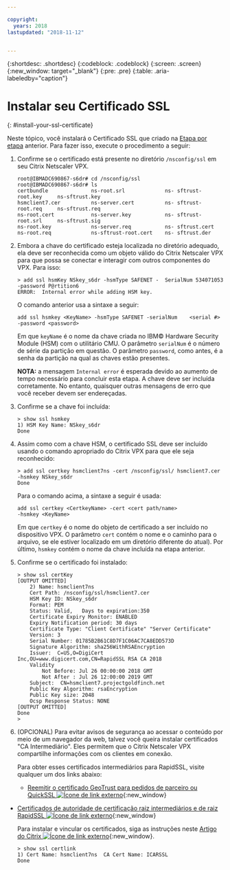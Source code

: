 ```yaml
---

copyright:
  years: 2018
lastupdated: "2018-11-12"


---
```


{:shortdesc: .shortdesc}
{:codeblock: .codeblock}
{:screen: .screen}
{:new_window: target="_blank"}
{:pre: .pre}
{:table: .aria-labeledby="caption"}

# Instalar seu Certificado SSL
{: #install-your-ssl-certificate}

Neste tópico, você instalará o Certificado SSL que criado na [Etapa por etapa](/docs/infrastructure/citrix-netscaler-vpx?topic=citrix-netscaler-vpx-deploying-and-configuring-the-ibm-hardware-security-module-hsm-with-citrix-netscaler-vpx) anterior. Para
fazer isso, execute o procedimento a seguir:

1.	Confirme se o certificado está presente no diretório `/nsconfig/ssl` em seu Citrix Netscaler VPX.

	```
	root@IBMADC690867-s6dr# cd /nsconfig/ssl
	root@IBMADC690867-s6dr# ls
	certbundle              ns-root.srl             ns-	sftrust-root.key     ns-sftrust.key
	hsmclient7.cer          ns-server.cert          ns-	sftrust-root.req     ns-sftrust.req
	ns-root.cert            ns-server.key           ns-	sftrust-root.srl     ns-sftrust.sig
	ns-root.key             ns-server.req           ns-	sftrust.cert
	ns-root.req             ns-sftrust-root.cert    ns-	sftrust.der
	```

2.	Embora a chave do certificado esteja localizada no diretório adequado, ela deve ser reconhecida como um objeto válido do Citrix Netscaler VPX para que possa se conectar e interagir com outros componentes do VPX. Para isso:

	```
	> add ssl hsmKey NSkey_s6dr -hsmType SAFENET -	SerialNum 534071053 -password P@rtition6
	ERROR:  Internal error while adding HSM key.
	```

	O comando anterior usa a sintaxe a seguir:

	```
	add ssl hsmkey <KeyName> -hsmType SAFENET -serialNum 	<serial #> -password <password>
	```

	Em que `keyName` é o nome da chave criada no IBM© Hardware Security Module (HSM) com o utilitário CMU. O parâmetro `serialNum` é o número de série da partição em questão. O parâmetro `password`, como antes, é a senha da partição na qual as chaves estão presentes.

	**NOTA:** a mensagem `Internal error` é esperada devido ao aumento de tempo necessário para concluir esta etapa. A chave deve ser incluída corretamente. No entanto, quaisquer outras mensagens de erro que você receber devem ser endereçadas.

3.	Confirme se a chave foi incluída:

	```
	> show ssl hsmkey
	1) HSM Key Name: NSkey_s6dr
 	Done
	```

4.	Assim como com a chave HSM, o certificado SSL deve ser incluído usando o comando apropriado do Citrix VPX para que ele seja reconhecido:

	```
	> add ssl certkey hsmclient7ns -cert /nsconfig/ssl/	hsmclient7.cer -hsmkey NSkey_s6dr
	Done
	```

	Para o comando acima, a sintaxe a seguir é usada:

	```
	add ssl certkey <CertkeyName> -cert <cert path/name>
	-hsmkey <KeyName>
	```

	Em que `certkey` é o nome do objeto de certificado a ser incluído no dispositivo VPX. O parâmetro `cert` contém o nome e o caminho para o arquivo, se ele estiver localizado em um diretório diferente do atual). Por último, `hsmkey` contém o nome da chave incluída na etapa anterior.

5.	Confirme se o certificado foi instalado:

	```
	> show ssl certKey
	[OUTPUT OMITTED]
		2) Name: hsmclient7ns
		Cert Path: /nsconfig/ssl/hsmclient7.cer
		HSM Key ID: NSkey_s6dr
		Format: PEM
		Status: Valid,   Days to expiration:350
		Certificate Expiry Monitor: ENABLED
		Expiry Notification period: 30 days
		Certificate Type: "Client Certificate" "Server Certificate"
		Version: 3
		Serial Number: 01785B2B61C8D7F1C06AC7CA8EDD573D
		Signature Algorithm: sha256WithRSAEncryption
		Issuer:  C=US,O=DigiCert
	Inc,OU=www.digicert.com,CN=RapidSSL RSA CA 2018
		Validity
			Not Before: Jul 26 00:00:00 2018 GMT
			Not After : Jul 26 12:00:00 2019 GMT
		Subject:  CN=hsmclient7.projectgoldfinch.net
		Public Key Algorithm: rsaEncryption
		Public Key size: 2048
		Ocsp Response Status: NONE
	[OUTPUT OMITTED]
	Done
	>
	```

6.	(OPCIONAL) Para evitar avisos de segurança ao acessar o conteúdo por meio de um navegador da web, talvez você queira instalar certificados "CA Intermediário". Eles permitem que o Citrix Netscaler VPX compartilhe informações com os clientes em conexão.

	Para obter esses certificados intermediários para RapidSSL, visite qualquer um dos links abaixo:

	* [Reemitir o certificado GeoTrust para pedidos de parceiro ou QuickSSL ![Ícone de link externo](../../icons/launch-glyph.svg "Ícone de link externo")](https://knowledge.digicert.com/solution/SO5989.html){:new_window}
  * [Certificados de autoridade de certificação raiz intermediários e de raiz RapidSSL ![Ícone de link externo](../../icons/launch-glyph.svg "Ícone de link externo")](https://knowledge.digicert.com/generalinformation/INFO1548.html#links){:new_window}

	Para instalar e vincular os certificados, siga as instruções neste [Artigo do Citrix ![Ícone de link externo](../../icons/launch-glyph.svg "Ícone de link externo")](https://support.citrix.com/article/CTX114146){:new_window}.

	```
	> show ssl certlink
	1) Cert Name: hsmclient7ns  CA Cert Name: ICARSSL
	Done
	```
